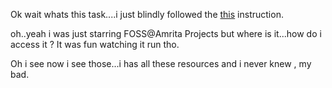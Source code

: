 Ok wait whats this task....i just blindly followed the [this](https://github.com/amfoss/star-me) instruction.

oh..yeah i was just starring FOSS@Amrita Projects but where is it...how do i access it ? It was fun watching it run tho.

Oh i see now i see those...i has all these resources and i never knew , my bad.
